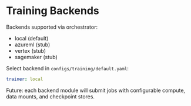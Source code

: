 # Training Backends

Backends supported via orchestrator:
- local (default)
- azureml (stub)
- vertex (stub)
- sagemaker (stub)

Select backend in `configs/training/default.yaml`:
```yaml
trainer: local
```

Future: each backend module will submit jobs with configurable compute, data mounts, and checkpoint stores.
